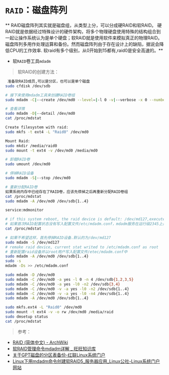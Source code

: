 <link href="../../css/style.css" rel="stylesheet" type="text/css" />

# `RAID`：磁盘阵列

** RAID磁盘阵列其实就是磁盘组，从类型上分，可以分成硬RAID和软RAID。 硬RAID就是依据经过特殊设计的硬件架构，将多个物理硬盘使用特殊的结构组合到一起让操作系统认为是单个硬盘；软RAID就是使用软件来模拟真正的物理RAID。磁盘阵列多用作处理运算和备份。然而磁盘阵列由于存在设计上的缺陷，据说会降低CPU的工作效率.  软raid有多个级别，从0开始到15都有,raid0是安全高速的。**

+ 软`RAID`卷工具`mdadm`

>  软RAID的创建方法：

```Bash
 准备软RAID成员,可以是分区，也可以是单个磁盘
sudo cfdisk /dev/sdb

# 接下来使用mdadm工具来创建RAID卷组
sudo mdadm -C|--create /dev/md0 --level=|-l 0 -v|--verbose -x 0 --number=|-n 4 /dev/sdb{1..4}

# 查看详情
sudo mdadm -D|--detail /dev/md0
cat /proc/mdstat

Create filesystem with raid:
sudo mkfs -t ext4 -L "Raid0" /dev/md0 

Mount Raid:
sudo mkdir /media/raid0
sudo mount -t ext4 -v /dev/md0 /media/md0

# 卸载RAID卷
sudo umount /dev/md0

# 停掉RAID设备
sudo mdadm -S|--stop /dev/md0 

# 重新分配RAID卷
如果系统内存中已经存在了RAID卷，应该先停掉之后再重新分配RAID卷组
cat /proc/mdstat
sudo mdadm -A /dev/md0 /dev/sdb{1..4}

service:mdmonitor 

# if this system reboot, the raid device is default: /dev/md127,execute fllowing command :
# 如果首次RAID配置状态没有写入配置文件/etc/mdadm.conf，mdadm服务在运行级2345上是也是启动的，那么系统重启后默认设备名称为/dev/md127.通过查看/proc/mdstat的信息可以验证这个结果。
cat /proc/mdstat

# 如果不希望这样，首先停掉RAID设备.默认的为/dev/md127
sudo mdadm -S /dev/md127
# remake raid device, current stat writed to /etc/mdadm.conf as root
# 重新配置raid设备并以root用户写入配置文件/etec/mdadm.conf中
sudo mdadm -A /dev/md0 /dev/sdb{1..4}
sudo -s
mdadm -Ds >> /etc/mdadm.conf

```

```Bash
sudo mdadm -D /dev/md0 
sudo mdadm -C /dev/md0 -a yes -l 0 -n 4 /dev/sdb{1,2,3,5} 
sudo mdadm -C /dev/md0 -a yes -l0 -n2 /dev/sdb{3,4} 
sudo mdadm -C /dev/md0 -v -a yes -l0 -n2 /dev/sdb{1..4} 
sudo mdadm -C /dev/md0 -v -a yes -l0 -n4 /dev/sdb{1..4} 
sudo mdadm -A /dev/md0 /dev/sdb{1..4} 

sudo mkfs.ext4 -L "Raid0" /dev/md0
sudo mount -t ext4 -v -o rw /dev/md0 /media/raid
sudo dmsetup status
cat /proc/mdstat
```

> 参考：

+ [RAID (简体中文) - ArchWiki][raid]
+ [软RAID管理命令mdadm详解 _ 旺旺知识库](http://www.toxingwang.com/linux-unix/linux-basic/1048.html)
+ [关于GPT磁盘的分区表备份-红联Linux系统门户](http://www.linuxdiyf.com/viewarticle.php?id=310996)
+ [Linux下用mdadm命令创建软RAID5_服务器应用_Linux公社-Linux系统门户网站](http://www.linuxidc.com/Linux/2012-06/62354.htm)

[raid]: https://wiki.archlinux.org/index.php/RAID_(%E7%AE%80%E4%BD%93%E4%B8%AD%E6%96%87)

